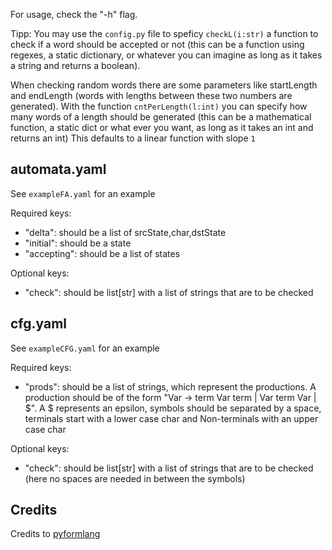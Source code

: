 For usage, check the "-h" flag.

Tipp: You may use the `config.py` file to speficy `checkL(i:str)` a function to check if a word
should be accepted or not (this can be a function using regexes, a static
dictionary, or whatever you can imagine as long as it takes a string and returns
a boolean).

When checking random words there are some parameters like startLength and
endLength (words with lengths between these two numbers are generated). With the
function `cntPerLength(l:int)` you can specify how many words of a length should
be generated (this can be a mathematical function, a static dict or what ever
you want, as long as it takes an int and returns an int)
This defaults to a linear function with slope `1`


automata.yaml
-----------
See `exampleFA.yaml` for an example

Required keys:
- "delta": should be a list of srcState,char,dstState
- "initial": should be a state
- "accepting": should be a list of states

Optional keys:
- "check": should be list[str] with a list of strings that are to be checked


cfg.yaml
--------
See `exampleCFG.yaml` for an example

Required keys:
- "prods": should be a list of strings, which represent the productions. A
  production should be of the form "Var -> term Var term | Var term Var | $". A
  $ represents an epsilon, symbols should be separated by a space, terminals
  start with a lower case char and Non-terminals with an upper case char

Optional keys:
- "check": should be list[str] with a list of strings that are to be checked
  (here no spaces are needed in between the symbols)


Credits
-------
Credits to [pyformlang](https://github.com/Aunsiels/pyformlang)
